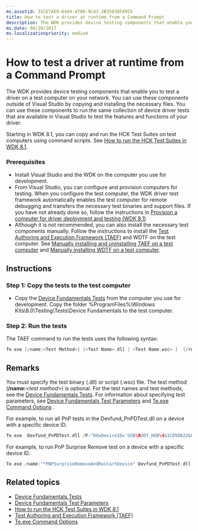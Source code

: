```yaml
---
ms.assetid: 31CE7AE9-6444-4706-9C43-2B35038FA955
title: How to test a driver at runtime from a Command Prompt
description: The WDK provides device testing components that enable you to test a driver on a test computer on your network.
ms.date: 04/20/2017
ms.localizationpriority: medium
---
```


# How to test a driver at runtime from a Command Prompt

The WDK provides device testing components that enable you to test a driver on a test computer on your network. You can use these components outside of Visual Studio by copying and installing the necessary files. You can use these components to run the same collection of device driver tests that are available in Visual Studio to test the features and functions of your driver.

Starting in WDK 8.1, you can copy and run the HCK Test Suites on test computers using command scripts. See [How to run the HCK Test Suites in WDK 8.1](run-the-hck-test-suites-in-the-wdk.md).

### <span id="Prerequisites"></span><span id="prerequisites"></span><span id="PREREQUISITES"></span>Prerequisites

-   Install Visual Studio and the WDK on the computer you use for development.
-   From Visual Studio, you can configure and provision computers for testing. When you configure the test computer, the WDK driver test framework automatically enables the test computer for remote debugging and transfers the necessary test binaries and support files. If you have not already done so, follow the instructions in [Provision a computer for driver deployment and testing (WDK 8.1)](../gettingstarted/provision-a-target-computer-wdk-8-1.md)
-   Although it is not recommended, you can also install the necessary test components manually. Follow the instructions to install the [Test Authoring and Execution Framework (TAEF)](../taef/index.md) and WDTF on the test computer. See [Manually installing and uninstalling TAEF on a test computer](../taef/getting-started.md#manual_install_taef) and [Manually installing WDTF on a test computer](/windows-hardware/drivers/ddi/index#manual_install_wdtf).

Instructions
------------

### <span id="Copy_the_tests_to_the_test_computer"></span><span id="copy_the_tests_to_the_test_computer"></span><span id="COPY_THE_TESTS_TO_THE_TEST_COMPUTER"></span>Step 1: Copy the tests to the test computer

-   Copy the [Device Fundamentals Tests](../devtest/device-fundamentals-tests.md) from the computer you use for development. Copy the folder %ProgramFiles%\\Windows Kits\\8.0\\Testing\\Tests\\Device Fundamentals to the test computer.

### <span id="Run_the_tests"></span><span id="run_the_tests"></span><span id="RUN_THE_TESTS"></span>Step 2: Run the tests

The TAEF command to run the tests uses the following syntax:

```cpp
Te.exe [/name:<Test Method>] [<Test Name>.dll | <Test Name.wsc> ]  [/rebootStateFile=<file> ] [/enablewttlogging]  [/P:"DQ= <>" ]  
```

Remarks
-------

You must specify the test binary (.dll) or script (.wsc) file. The test method (**/name:**_&lt;test method&gt;_) is optional. For the test names and test methods, see the [Device Fundamentals Tests](../devtest/device-fundamentals-tests.md). For information about specifying test parameters, see [Device Fundamentals Test Parameters](how-to-select-and-configure-the-device-fundamental-tests.md) and [Te.exe Command Options](../taef/te-exe-command-line-parameters.md) .

For example, to run all PnP tests in the Devfund\_PnPDTest.dll on a device with a specific device ID.

```cpp
Te.exe  Devfund_PnPDTest.dll /P:"DQ=DeviceID='USB\ROOT_HUB\4&1CD5D022&0'"
```

For example, to run PnP Surprise Remove test on a device with a specific device ID.

```cpp
Te.exe /name:"*PNPSurpriseRemoveAndRestartDevice" Devfund_PnPDTest.dll /P:"DQ=DeviceID='USB\ROOT_HUB\4&1CD5D022&0'"
```

## <span id="related_topics"></span>Related topics


* [Device Fundamentals Tests](../devtest/device-fundamentals-tests.md)
* [Device Fundamentals Test Parameters](how-to-select-and-configure-the-device-fundamental-tests.md)
* [How to run the HCK Test Suites in WDK 8.1](run-the-hck-test-suites-in-the-wdk.md)
* [Test Authoring and Execution Framework (TAEF)](../taef/index.md)
* [Te.exe Command Options](../taef/te-exe-command-line-parameters.md)
 

